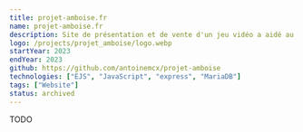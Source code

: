 ```yaml
---
title: projet-amboise.fr
name: projet-amboise.fr
description: Site de présentation et de vente d'un jeu vidéo a aidé au financement de mon bal de promo.
logo: /projects/projet_amboise/logo.webp
startYear: 2023
endYear: 2023
github: https://github.com/antoinemcx/projet-amboise
technologies: ["EJS", "JavaScript", "express", "MariaDB"]
tags: ["Website"]
status: archived
---
```


TODO
